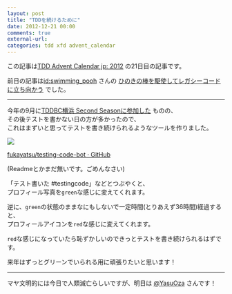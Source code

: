 ```yaml
---
layout: post
title: "TDDを続けるために"
date: 2012-12-21 00:00
comments: true
external-url: 
categories: tdd xfd advent_calendar
---
```


この記事は[TDD Advent Calendar jp: 2012](http://atnd.org/events/33846)
の21日目の記事です。

前日の記事は[id:swimming_pooh](http://poohsunny.hatenablog.com/about)
さんの
[ひのきの棒を駆使してレガシーコードに立ち向かう](http://poohsunny.hatenablog.com/entry/2012/12/20/110958)
でした。

---

今年の9月に[TDDBC横浜 Second Seasonに参加した](http://fukayatsu.github.com/2012/09/02/tddbc-yokohama-2nd/)
ものの、  
その後テストを書かない日の方が多かったので、  
これはまずいと思ってテストを書き続けられるようなツールを作りました。

![](https://dl.dropbox.com/u/85825/blog/image/20121221/tdd-xfd.png)

[fukayatsu/testing-code-bot · GitHub](https://github.com/fukayatsu/testing-code-bot)

(Readmeとかまだ無いです。ごめんなさい)

「テスト書いた #testingcode」などとつぶやくと、  
プロフィール写真を`green`な感じに変えてくれます。

逆に、`green`の状態のままなにもしないで一定時間(とりあえず36時間)経過すると、  
プロフィールアイコンを`red`な感じに変えてくれます。

`red`な感じになっていたら恥ずかしいのできっとテストを書き続けられるはずです。


来年はずっとグリーンでいられる用に頑張りたいと思います！


---


マヤ文明的には今日で人類滅亡らしいですが、明日は
[@YasuOza](https://twitter.com/YasuOza)
さんです！
